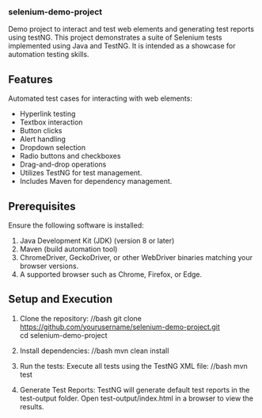 ### selenium-demo-project
Demo project to interact and test web elements and generating test reports using testNG.
This project demonstrates a suite of Selenium tests implemented using Java and TestNG. It is intended as a showcase for automation testing skills. 

## Features 
Automated test cases for interacting with web elements: 
- Hyperlink testing 
- Textbox interaction 
- Button clicks 
- Alert handling 
- Dropdown selection 
- Radio buttons and checkboxes 
- Drag-and-drop operations 
- Utilizes TestNG for test management. 
- Includes Maven for dependency management.

## Prerequisites
Ensure the following software is installed:
1. Java Development Kit (JDK) (version 8 or later)
2. Maven (build automation tool)
3. ChromeDriver, GeckoDriver, or other WebDriver binaries matching your browser versions.
4. A supported browser such as Chrome, Firefox, or Edge.

## Setup and Execution
1. Clone the repository:
   //bash
      git clone https://github.com/yourusername/selenium-demo-project.git  
      cd selenium-demo-project

2. Install dependencies:
   //bash
      mvn clean install

4. Run the tests:
   Execute all tests using the TestNG XML file:
      //bash
         mvn test

5. Generate Test Reports:
   TestNG will generate default test reports in the test-output folder.
   Open test-output/index.html in a browser to view the results.
